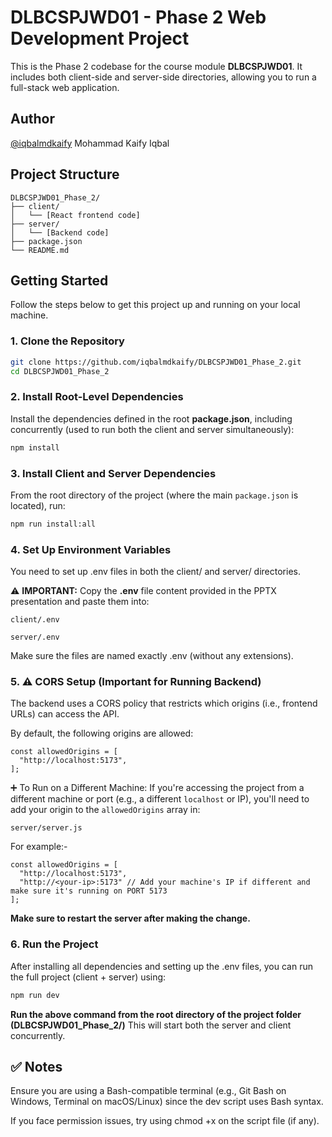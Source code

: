 # DLBCSPJWD01 - Phase 2 Web Development Project
This is the Phase 2 codebase for the course module **DLBCSPJWD01**. It includes both client-side and server-side directories, allowing you to run a full-stack web application.

## Author
[@iqbalmdkaify](https://github.com/iqbalmdkaify) Mohammad Kaify Iqbal

## Project Structure

```text
DLBCSPJWD01_Phase_2/
├── client/
│   └── [React frontend code]
├── server/
│   └── [Backend code]
├── package.json
└── README.md
```
    
## Getting Started
Follow the steps below to get this project up and running on your local machine.

### 1. Clone the Repository
```bash
git clone https://github.com/iqbalmdkaify/DLBCSPJWD01_Phase_2.git
cd DLBCSPJWD01_Phase_2
```

### 2. Install Root-Level Dependencies
Install the dependencies defined in the root **package.json**, including concurrently (used to run both the client and server simultaneously):

```bash
npm install
```

### 3. Install Client and Server Dependencies
From the root directory of the project (where the main `package.json` is located), run:

```bash
npm run install:all
```

### 4. Set Up Environment Variables
You need to set up .env files in both the client/ and server/ directories.

⚠️ **IMPORTANT:**
Copy the **.env** file content provided in the PPTX presentation and paste them into:

`client/.env`

`server/.env`

Make sure the files are named exactly .env (without any extensions).

### 5. ⚠️ CORS Setup (Important for Running Backend)
The backend uses a CORS policy that restricts which origins (i.e., frontend URLs) can access the API.

By default, the following origins are allowed:

```
const allowedOrigins = [
  "http://localhost:5173",
];
```

➕ To Run on a Different Machine:
If you're accessing the project from a different machine or port (e.g., a different `localhost` or IP), you'll need to add your origin to the `allowedOrigins` array in:

`server/server.js`

For example:-

```
const allowedOrigins = [
  "http://localhost:5173",
  "http://<your-ip>:5173" // Add your machine's IP if different and make sure it's running on PORT 5173
];
```

**Make sure to restart the server after making the change.**

### 6. Run the Project
After installing all dependencies and setting up the .env files, you can run the full project (client + server) using:

```bash
npm run dev
```
**Run the above command from the root directory of the project folder (DLBCSPJWD01_Phase_2/)**
This will start both the server and client concurrently.

## ✅ Notes
Ensure you are using a Bash-compatible terminal (e.g., Git Bash on Windows, Terminal on macOS/Linux) since the dev script uses Bash syntax.

If you face permission issues, try using chmod +x on the script file (if any).
